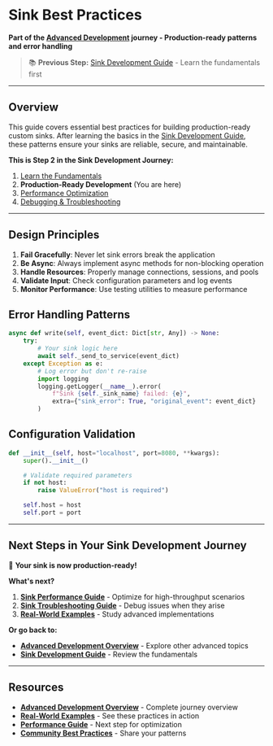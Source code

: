 # Sink Best Practices

**Part of the [Advanced Development](advanced-development.md) journey - Production-ready patterns and error handling**

> 📚 **Previous Step:** [Sink Development Guide](sink-development.md) - Learn the fundamentals first

---

## Overview

This guide covers essential best practices for building production-ready custom sinks. After learning the basics in the [Sink Development Guide](sink-development.md), these patterns ensure your sinks are reliable, secure, and maintainable.

**This is Step 2 in the Sink Development Journey:**

1. [Learn the Fundamentals](sink-development.md)
2. **Production-Ready Development** (You are here)
3. [Performance Optimization](sink-performance.md)
4. [Debugging & Troubleshooting](sink-troubleshooting.md)

---

## Design Principles

1. **Fail Gracefully**: Never let sink errors break the application
2. **Be Async**: Always implement async methods for non-blocking operation
3. **Handle Resources**: Properly manage connections, sessions, and pools
4. **Validate Input**: Check configuration parameters and log events
5. **Monitor Performance**: Use testing utilities to measure performance

## Error Handling Patterns

```python
async def write(self, event_dict: Dict[str, Any]) -> None:
    try:
        # Your sink logic here
        await self._send_to_service(event_dict)
    except Exception as e:
        # Log error but don't re-raise
        import logging
        logging.getLogger(__name__).error(
            f"Sink {self._sink_name} failed: {e}",
            extra={"sink_error": True, "original_event": event_dict}
        )
```

## Configuration Validation

```python
def __init__(self, host="localhost", port=8080, **kwargs):
    super().__init__()

    # Validate required parameters
    if not host:
        raise ValueError("host is required")

    self.host = host
    self.port = port
```

---

## Next Steps in Your Sink Development Journey

🎯 **Your sink is now production-ready!**

**What's next?**

1. **[Sink Performance Guide](sink-performance.md)** - Optimize for high-throughput scenarios
2. **[Sink Troubleshooting Guide](sink-troubleshooting.md)** - Debug issues when they arise
3. **[Real-World Examples](../examples/sink_examples/)** - Study advanced implementations

**Or go back to:**

- **[Advanced Development Overview](advanced-development.md)** - Explore other advanced topics
- **[Sink Development Guide](sink-development.md)** - Review the fundamentals

---

## Resources

- **[Advanced Development Overview](advanced-development.md)** - Complete journey overview
- **[Real-World Examples](../examples/sink_examples/)** - See these practices in action
- **[Performance Guide](sink-performance.md)** - Next step for optimization
- **[Community Best Practices](https://github.com/chris-haste/fastapi-logger/discussions)** - Share your patterns
